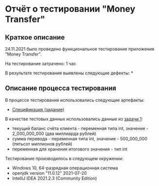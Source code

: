 # Отчёт о тестировании "Money Transfer"

## Краткое описание

24.11.2021 было проведено функциональное тестирование приложения "Money Transfer".

На тестирование затрачено: 1 час

В результате тестирования выявлены следующие дефекты:
*  

## Описание процесса тестирования

В процессе тестирования использовались следующие артефакты:
* [Спецификация (задание)](https://github.com/netology-code/javaqa-homeworks/blob/master/intro/MERGED.md)



В качестве тестовых данных использовались данные из [задачи 1](https://github.com/netology-code/javaqa-homeworks/blob/master/intro/MERGED.md):
* текущий баланс счёта клиента - переменная типа int, значение - 2_000_000_000 (два миллиарда рублей)
* сумма перевода - переменная типа int, значение - 500_000_000 (пятьсот миллионов рублей)
* переменная для хранения итогового значения - тип int


Тестирование производилось в следующем окружении:
* Windows 10, 64-разрядная операционная система
* openjdk version "11.0.12" 2021-07-20
* IntelliJ IDEA 2021.2.3 (Community Edition)
 
